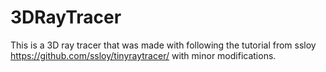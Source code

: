 # 3DRayTracer
This is a 3D ray tracer that was made with following the tutorial from ssloy https://github.com/ssloy/tinyraytracer/ with minor modifications.
